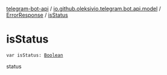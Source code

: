 [telegram-bot-api](../../index.md) / [io.github.oleksivio.telegram.bot.api.model](../index.md) / [ErrorResponse](index.md) / [isStatus](./is-status.md)

# isStatus

`var isStatus: `[`Boolean`](https://kotlinlang.org/api/latest/jvm/stdlib/kotlin/-boolean/index.html)

status

